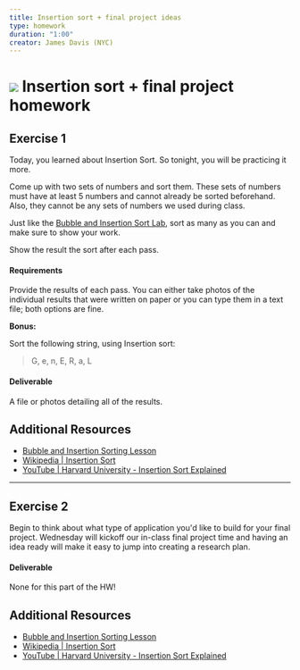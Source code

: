 ```yaml
---
title: Insertion sort + final project ideas
type: homework
duration: "1:00"
creator: James Davis (NYC)
---
```


# ![](https://ga-dash.s3.amazonaws.com/production/assets/logo-9f88ae6c9c3871690e33280fcf557f33.png) Insertion sort + final project homework

## Exercise 1

Today, you learned about Insertion Sort. So tonight, you will be practicing it more.

Come up with two sets of numbers and sort them. These sets of numbers must have at least 5 numbers and cannot already be sorted beforehand. Also, they cannot be any sets of numbers we used during class.

Just like the [Bubble and Insertion Sort Lab](https://github.com/ga-adi/Bubble-and-Insertion-Sorting-Lab), sort as many as you can and make sure to show your work.

Show the result the sort after each pass.

#### Requirements

Provide the results of each pass. You can either take photos of the individual results that were written on paper or you can type them in a text file; both options are fine.

**Bonus:**

Sort the following string, using Insertion sort:

> G, e, n, E, R, a, L

#### Deliverable

A file or photos detailing all of the results.

## Additional Resources

- [Bubble and Insertion Sorting Lesson](https://github.com/ga-adi/adi-nyc-cheesecake/tree/master/resources/10-computer-science/sorting-algorithms-lesson)
- [Wikipedia | Insertion Sort](https://en.wikipedia.org/wiki/Insertion_sort)
- [YouTube | Harvard University - Insertion Sort Explained](https://www.youtube.com/watch?v=DFG-XuyPYUQ)

---

## Exercise 2

Begin to think about what type of application you'd like to build for your final project.  Wednesday will kickoff our in-class final project time and having an idea ready will make it easy to jump into creating a research plan.

#### Deliverable

None for this part of the HW!

## Additional Resources

- [Bubble and Insertion Sorting Lesson](https://github.com/ga-adi/adi-nyc-cheesecake/tree/master/resources/10-computer-science/sorting-algorithms-lesson)
- [Wikipedia | Insertion Sort](https://en.wikipedia.org/wiki/Insertion_sort)
- [YouTube | Harvard University - Insertion Sort Explained](https://www.youtube.com/watch?v=DFG-XuyPYUQ)
